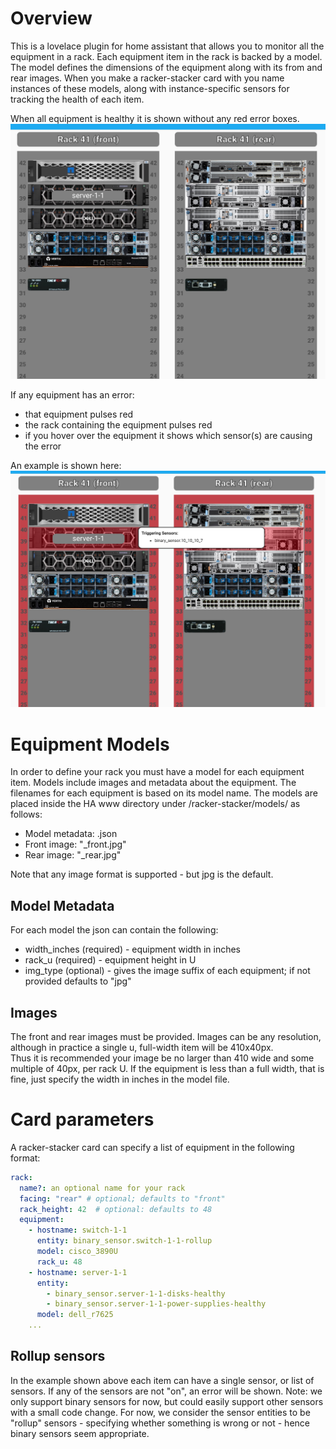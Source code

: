 # Overview

This is a lovelace plugin for home assistant that allows you to monitor all the equipment in a rack.  Each equipment item in the rack is backed by a model. The model defines the dimensions of the equipment along with its from and rear images.  When you make a racker-stacker card with you name instances of these models, along with instance-specific sensors for tracking the health of each item.

When all equipment is healthy it is shown without any red error boxes.  ![racker stacker no errors](img/racker_stacker_no_errors.jpg)

If any equipment has an error:
  - that equipment pulses red
  - the rack containing the equipment pulses red
  - if you hover over the equipment it shows which sensor(s) are causing the error

An example is shown here: ![racker stacker errors](img/racker_stacker_errors.jpg)


# Equipment Models 

In order to define your rack you must have a model for each equipment item. Models include images and metadata about the equipment.  The filenames for each equipment is based on its model name.  The models are placed inside the HA www directory under /racker-stacker/models/ as follows:
  - Model metadata: <modelname>.json
  - Front image: "<modelname>_front.jpg"
  - Rear image: "<modelname>_rear.jpg"

Note that any image format is supported - but jpg is the default.

## Model Metadata 
For each model the json can contain the following:
  - width_inches (required) - equipment width in inches
  - rack_u (required) - equipment height in U
  - img_type (optional) - gives the image suffix of each equipment; if not provided defaults to "jpg"

## Images
The front and rear images must be provided.  Images can be any resolution, although in practice a single u, full-width item will be 410x40px.  
Thus it is recommended your image be no larger than 410 wide and some multiple of 40px, per rack U.  If the equipment is less than a full width, that is
fine, just specify the width in inches in the model file.

# Card parameters
A racker-stacker card can specify a list of equipment in the following format:

```yaml
rack:
  name?: an optional name for your rack
  facing: "rear" # optional; defaults to "front"
  rack_height: 42  # optional: defaults to 48
  equipment:
    - hostname: switch-1-1
      entity: binary_sensor.switch-1-1-rollup 
      model: cisco_3890U
      rack_u: 48
    - hostname: server-1-1
      entity: 
        - binary_sensor.server-1-1-disks-healthy
        - binary_sensor.server-1-1-power-supplies-healthy
      model: dell_r7625
    ... 
```

## Rollup sensors
In the example shown above each item can have a single sensor, or list of sensors.  If any of the sensors are not "on", an error will be shown.  Note: we only support binary sensors for now, but could easily support other sensors with a small code change.  For now, we consider the sensor entities to be "rollup" sensors - specifying whether something is wrong or not - hence binary sensors seem appropriate.




